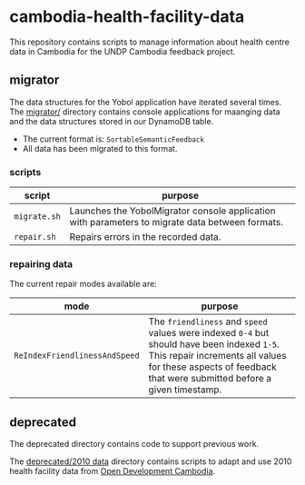 # cambodia-health-facility-data

This repository contains scripts to manage information about health centre data in Cambodia for the UNDP Cambodia feedback project.

## migrator

The data structures for the Yobol application have iterated several times. The [migrator/](migrator/) directory contains console applications for maanging data and the data structures stored in our DynamoDB table.

- The current format is: `SortableSemanticFeedback`
- All data has been migrated to this format.

### scripts

| script       | purpose                                                                                         |
| ------------ | ----------------------------------------------------------------------------------------------- |
| `migrate.sh` | Launches the YobolMigrator console application with parameters to migrate data between formats. |
| `repair.sh`  | Repairs errors in the recorded data.                                                            |

### repairing data

The current repair modes available are:

| mode                          | purpose                                                                                                                                                                                                    |
| ----------------------------- | ---------------------------------------------------------------------------------------------------------------------------------------------------------------------------------------------------------- |
| `ReIndexFriendlinessAndSpeed` | The `friendliness` and `speed` values were indexed `0-4` but should have been indexed `1-5`. This repair increments all values for these aspects of feedback that were submitted before a given timestamp. |

## deprecated

The deprecated directory contains code to support previous work.

The [deprecated/2010 data](deprecated/2010%20data/) directory contains scripts to adapt and use 2010 health facility data from [Open Development Cambodia](https://opendevelopmentcambodia.net/).
